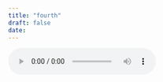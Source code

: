 ```yaml
---
title: "fourth"
draft: false
date: 
---
```

<audio controls><source src='http:/frigginglorious.github.io/musicMonth/6-20-19.mp3'  type='audio/mpeg'>
</audio>
